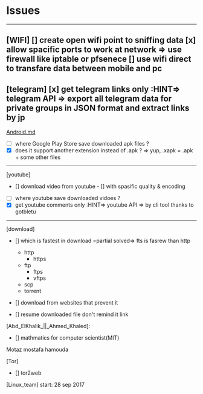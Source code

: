 Issues
======

-----------------------------------------------------------------------------
[WIFI]
[] create open wifi point to sniffing data
[x] allow spacific ports to work at network => use firewall like iptable or pfsenece
[] use wifi direct to transfare data between mobile and pc
-----------------------------------------------------------------------------
[telegram]
[x] get telegram links only :HINT=> telegram API => export all telegram data for private groups in JSON format and extract links by jp
-----------------------------------------------------------------------------
[Android.md](./)
- [ ] where Google Play Store save downloaded apk files ?
- [x] does it support another extension instead of .apk ? => yup, .xapk = .apk + some other files
-----------------------------------------------------------------------------
[youtube]
- [] download video from youtube
        - [] with spasific quality & encoding

- [ ] where youtube save downloaded vidoes ?
- [x] get youtube comments only :HINT=> youtube API => by cli tool thanks to gotbletu 

-----------------------------------------------------------------------------
[download]
- [] which is fastest in download =partial solved=> fts is fasrew than http
    - http
        - https
    - ftp
        - ftps
        - vftps
    - scp
    - torrent

- [] download from websites that prevent it
- [] resume downloaded file don't remind it link

[Abd_ElKhalik_||_Ahmed_Khaled]:

- [] mathmatics for computer scientist(MIT)

Motaz
mostafa hamouda


[Tor]
- [] tor2web

[Linux_team]
start: 28 sep 2017